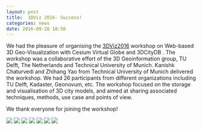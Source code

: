 ```yaml
---
layout: post
title:  3DViz 2016- Success!
categories: news
date: 2016-09-28 18:50
---
```



We had the pleasure of organising the [3DViz2016](https://3d.bk.tudelft.nl/events/3dvis2016/) workshop on Web-based 3D Geo-Visualization with Cesium Virtual Globe and 3DCityDB .
The workshop was a collaborative effort of the 3D Geoinformation group, TU Delft, The Netherlands and Technical University of Munich.
Kanishk Chaturvedi and Zhihang Yao from Technical University of Munich delivered the workshop.
We had 26 participants from different organizations including TU Delft, Kadaster, Geonovum, etc. 
The workshop focused on the storage and visualisation of 3D city models, and aimed at sharing associated techniques, methods, use case and points of view. 

We thank everyone for joining the workshop!

<img src="{{ site.baseurl }}/img/events/3dvis2016/photos/1.JPG"/>

<img src="{{ site.baseurl }}/img/events/3dvis2016/photos/2.JPG"/>

<img src="{{ site.baseurl }}/img/events/3dvis2016/photos/3.JPG"/>

<img src="{{ site.baseurl }}/img/events/3dvis2016/photos/4.JPG"/>

<img src="{{ site.baseurl }}/img/events/3dvis2016/photos/5.JPG"/>

<img src="{{ site.baseurl }}/img/events/3dvis2016/photos/6.JPG"/>

<img src="{{ site.baseurl }}/img/events/3dvis2016/photos/7.JPG"/>

